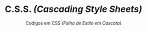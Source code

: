 <h1 align="center"> C.S.S. <i>(Cascading Style Sheets)</i> </h1>
<p align="center"> Codigos em CSS <i>(Folha de Estilo em Cascata)</i> </p>
